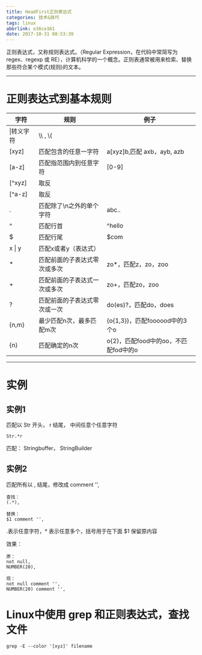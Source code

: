 ```yaml
---
title: HeadFirst正则表达式
categories: 技术&技巧
tags: linux
abbrlink: e36ce161
date: 2017-10-31 08:53:39
---
```


正则表达式，又称规则表达式。（Regular Expression，在代码中常简写为 regex、regexp 或 RE），计算机科学的一个概念。正则表通常被用来检索、替换那些符合某个模式(规则)的文本。

<!-- more -->

---

# 正则表达式到基本规则

字符|规则|例子
---|---|---
\|转义字符|\\\ , \\(
[xyz]|匹配包含的任意一字符|a[xyz]b,匹配 axb，ayb, azb
[a-z]|匹配指范围内到任意字符|[0-9]
[^xyz]|取反|
[^a-z]|取反|
.|匹配除了\\n之外的单个字符| abc..
^|匹配行首| ^hello
$|匹配行尾| $com
x &#124; y| 匹配x或者y（表达式）|
* | 匹配前面的子表达式零次或多次| zo*，匹配z，zo，zoo
+ | 匹配前面的子表达式一次或多次| zo+，匹配zo，zoo
? | 匹配前面的子表达式零次或一次| do(es)?，匹配do，does
{n,m}|最少匹配n次，最多匹配m次|(o{1,3})，匹配foooood中的3个o
{n}|匹配确定的n次|o{2}，匹配food中的oo，不匹配fod中的o

---

# 实例

## 实例1

匹配以 Str 开头， r 结尾， 中间任意个任意字符

```
Str.*r
```

匹配： Stringbuffer， StringBuilder

## 实例2

匹配所有以 , 结尾，修改成 comment '',

```
查找：
(.*),

替换：
$1 comment '',
```

.表示任意字符，* 表示任意多个，括号用于在下面 $1 保留原内容

效果：
```
原：
not null,
NUMBER(20),

现：
not null comment '',
NUMBER(20) comment '',
```

# Linux中使用 grep 和正则表达式，查找文件

`grep -E --color '[xyz]' filename`
